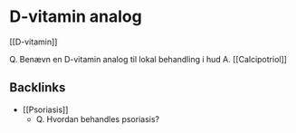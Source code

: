 # D-vitamin analog
[[D-vitamin]]

Q. Benævn en D-vitamin analog til lokal behandling i hud
A. [[Calcipotriol]]

## Backlinks
* [[Psoriasis]]
	* Q. Hvordan behandles psoriasis?

<!-- #anki/tag/med/Derma #anki/deck/Medicine -->

<!-- {BearID:2EE5D89A-A63F-4E56-A9B3-9B2EA713DD69-959-00000813082104FF} -->
